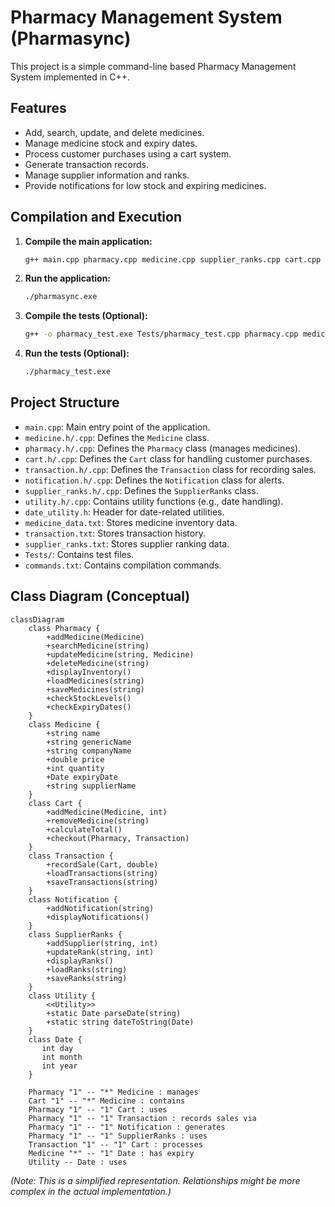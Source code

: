 # Pharmacy Management System (Pharmasync)

This project is a simple command-line based Pharmacy Management System implemented in C++.

## Features

*   Add, search, update, and delete medicines.
*   Manage medicine stock and expiry dates.
*   Process customer purchases using a cart system.
*   Generate transaction records.
*   Manage supplier information and ranks.
*   Provide notifications for low stock and expiring medicines.

## Compilation and Execution

1.  **Compile the main application:**
    ```bash
    g++ main.cpp pharmacy.cpp medicine.cpp supplier_ranks.cpp cart.cpp notification.cpp transaction.cpp utility.cpp -o pharmasync.exe
    ```
2.  **Run the application:**
    ```bash
    ./pharmasync.exe
    ```
3.  **Compile the tests (Optional):**
    ```bash
    g++ -o pharmacy_test.exe Tests/pharmacy_test.cpp pharmacy.cpp medicine.cpp cart.cpp notification.cpp supplier_ranks.cpp utility.cpp
    ```
4.  **Run the tests (Optional):**
    ```bash
    ./pharmacy_test.exe
    ```

## Project Structure

*   `main.cpp`: Main entry point of the application.
*   `medicine.h/.cpp`: Defines the `Medicine` class.
*   `pharmacy.h/.cpp`: Defines the `Pharmacy` class (manages medicines).
*   `cart.h/.cpp`: Defines the `Cart` class for handling customer purchases.
*   `transaction.h/.cpp`: Defines the `Transaction` class for recording sales.
*   `notification.h/.cpp`: Defines the `Notification` class for alerts.
*   `supplier_ranks.h/.cpp`: Defines the `SupplierRanks` class.
*   `utility.h/.cpp`: Contains utility functions (e.g., date handling).
*   `date_utility.h`: Header for date-related utilities.
*   `medicine_data.txt`: Stores medicine inventory data.
*   `transaction.txt`: Stores transaction history.
*   `supplier_ranks.txt`: Stores supplier ranking data.
*   `Tests/`: Contains test files.
*   `commands.txt`: Contains compilation commands.

## Class Diagram (Conceptual)

```mermaid
classDiagram
    class Pharmacy {
        +addMedicine(Medicine)
        +searchMedicine(string)
        +updateMedicine(string, Medicine)
        +deleteMedicine(string)
        +displayInventory()
        +loadMedicines(string)
        +saveMedicines(string)
        +checkStockLevels()
        +checkExpiryDates()
    }
    class Medicine {
        +string name
        +string genericName
        +string companyName
        +double price
        +int quantity
        +Date expiryDate
        +string supplierName
    }
    class Cart {
        +addMedicine(Medicine, int)
        +removeMedicine(string)
        +calculateTotal()
        +checkout(Pharmacy, Transaction)
    }
    class Transaction {
        +recordSale(Cart, double)
        +loadTransactions(string)
        +saveTransactions(string)
    }
    class Notification {
        +addNotification(string)
        +displayNotifications()
    }
    class SupplierRanks {
        +addSupplier(string, int)
        +updateRank(string, int)
        +displayRanks()
        +loadRanks(string)
        +saveRanks(string)
    }
    class Utility {
        <<Utility>>
        +static Date parseDate(string)
        +static string dateToString(Date)
    }
    class Date {
       int day
       int month
       int year
    }

    Pharmacy "1" -- "*" Medicine : manages
    Cart "1" -- "*" Medicine : contains
    Pharmacy "1" -- "1" Cart : uses
    Pharmacy "1" -- "1" Transaction : records sales via
    Pharmacy "1" -- "1" Notification : generates
    Pharmacy "1" -- "1" SupplierRanks : uses
    Transaction "1" -- "1" Cart : processes
    Medicine "*" -- "1" Date : has expiry
    Utility -- Date : uses
```

*(Note: This is a simplified representation. Relationships might be more complex in the actual implementation.)*